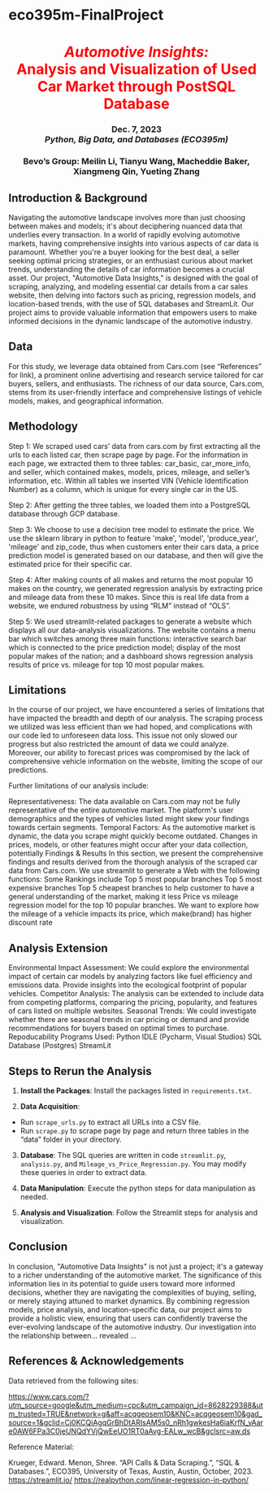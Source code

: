 # eco395m-FinalProject

<h1 align="center" id="heading"> <span style="color:red"> <em> Automotive Insights: </em> <br> Analysis and Visualization of Used Car Market through PostSQL Database </span> </h1>
<h3 align="center" id="heading"> Dec. 7, 2023 <br> 
<em> Python, Big Data, and Databases (ECO395m)  </em> <br> <h3>
<h3 align="center" id="heading"> Bevo’s Group: Meilin Li, Tianyu Wang, Macheddie Baker, Xiangmeng Qin, Yueting Zhang
 </h3>

## Introduction & Background

Navigating the automotive landscape involves more than just choosing between makes and models; it's about deciphering nuanced data that underlies every transaction. In a world of rapidly evolving automotive markets, having comprehensive insights into various aspects of car data is paramount. Whether you're a buyer looking for the best deal, a seller seeking optimal pricing strategies, or an enthusiast curious about market trends, understanding the details of car information becomes a crucial asset. Our project, "Automotive Data Insights," is designed with the goal of scraping, analyzing, and modeling essential car details from a car sales website, then delving into factors such as pricing, regression models, and location-based trends, with the use of SQL databases and StreamLit. Our project aims to provide valuable information that empowers users to make informed decisions in the dynamic landscape of the automotive industry.

## Data
For this study, we leverage data obtained from Cars.com (see “References” for link), a prominent online advertising and research service tailored for car buyers, sellers, and enthusiasts. The richness of our data source, Cars.com, stems from its user-friendly interface and comprehensive listings of vehicle models, makes, and geographical information.



## Methodology 

Step 1: We scraped used cars’ data from cars.com by first extracting all the urls to each listed car, then scrape page by page. For the information in each page, we extracted them to three tables: car_basic, car_more_info, and seller, which contained makes, models, prices, mileage, and seller’s information, etc. Within all tables we inserted VIN (Vehicle Identification Number) as a column, which is unique for every single car in the US. 

Step 2: After getting the three tables, we loaded them into a PostgreSQL database through GCP database.

Step 3: We choose to use a decision tree model to estimate the price. We use the sklearn library in python to feature 'make', 'model', 'produce_year', 'mileage' and zip_code, thus when customers enter their cars data, a price prediction model is generated based on our database, and then will give the estimated price for their specific car.

Step 4: After making counts of all makes and returns the most popular 10 makes on the country, we generated regression analysis by extracting price and mileage data from these 10 makes. Since this is real life data from a website, we endured robustness by using “RLM” instead of “OLS”. 

Step 5: We used streamlit-related packages to generate a website which displays all our data-analysis visualizations. The website contains a menu bar which switches among three main functions: interactive search bar which is connected to the price prediction model; display of the most popular makes of the nation; and a dashboard shows regression analysis results of price vs. mileage for top 10 most popular makes. 





## Limitations
In the course of our project, we have encountered a series of limitations that have impacted the breadth and depth of our analysis. The scraping process we utilized was less efficient than we had hoped, and complications with our code led to unforeseen data loss. This issue not only slowed our progress but also restricted the amount of data we could analyze. Moreover, our ability to forecast prices was compromised by the lack of comprehensive vehicle information on the website, limiting the scope of our predictions.

Further limitations of our analysis include:

Representativeness: The data available on Cars.com may not be fully representative of the entire automotive market. The platform's user demographics and the types of vehicles listed might skew your findings towards certain segments.
Temporal Factors: As the automotive market is dynamic, the data you scrape might quickly become outdated. Changes in prices, models, or other features might occur after your data collection, potentially 
Findings & Results
In this section, we present the comprehensive findings and results derived from the thorough analysis of the scraped car data from Cars.com.
We use streamlit to generate a Web with the following functions:
Some Rankings include 
	Top 5 most popular branches
	Top 5 most expensive branches
Top 5 cheapest branches
to help customer to have a general understanding of the market, making it less
Price vs mileage regression model for the top 10 popular branches. We want to explore how the mileage of a vehicle impacts its price, which make(brand) has higher discount rate 






## Analysis Extension
Environmental Impact Assessment: We could explore the environmental impact of certain car models by analyzing factors like fuel efficiency and emissions data. Provide insights into the ecological footprint of popular vehicles. 
Competitor Analysis: The analysis can be extended to include data from competing platforms, comparing the pricing, popularity, and features of cars listed on multiple websites. 
Seasonal Trends: We could investigate whether there are seasonal trends in car pricing or demand and provide recommendations for buyers based on optimal times to purchase.
Repoducability
Programs Used:
Python IDLE (Pycharm, Visual Studios)
SQL Database (Postgres)
StreamLit


## Steps to Rerun the Analysis

1. **Install the Packages**:
   Install the packages listed in `requirements.txt`.

2. **Data Acquisition**:
- Run `scrape_urls.py` to extract all URLs into a CSV file.
- Run `scrape.py` to scrape page by page and return three tables in the “data” folder in your directory.

3. **Database**:
The SQL queries are written in code `streamlit.py`, `analysis.py`, and `Mileage_vs_Price_Regression.py`. You may modify these queries in order to extract data.

4. **Data Manipulation**:
Execute the python steps for data manipulation as needed.

5. **Analysis and Visualization**:
Follow the Streamlit steps for analysis and visualization.


## Conclusion
In conclusion, "Automotive Data Insights" is not just a project; it's a gateway to a richer understanding of the automotive market. The significance of this information lies in its potential to guide users toward more informed decisions, whether they are navigating the complexities of buying, selling, or merely staying attuned to market dynamics. By combining regression models, price analysis, and location-specific data, our project aims to provide a holistic view, ensuring that users can confidently traverse the ever-evolving landscape of the automotive industry. Our investigation into the relationship between… revealed  …


## References & Acknowledgements
Data retrieved from the following sites:

https://www.cars.com/?utm_source=google&utm_medium=cpc&utm_campaign_id=8628229388&utm_trusted=TRUE&network=g&aff=acqgeosem10&KNC=acqgeosem10&gad_source=1&gclid=Cj0KCQiAgqGrBhDtARIsAM5s0_nRh1gwkesHa6iaKrfN_vAare0AW6FPa3C0jeUNQdYVjQwEeUO1RT0aAvg-EALw_wcB&gclsrc=aw.ds

Reference Material:

Krueger, Edward. Menon, Shree. “API Calls & Data Scraping.”, “SQL & Databases.”, ECO395, University of Texas, Austin, Austin, October, 2023.
https://streamlit.io/
https://realpython.com/linear-regression-in-python/


